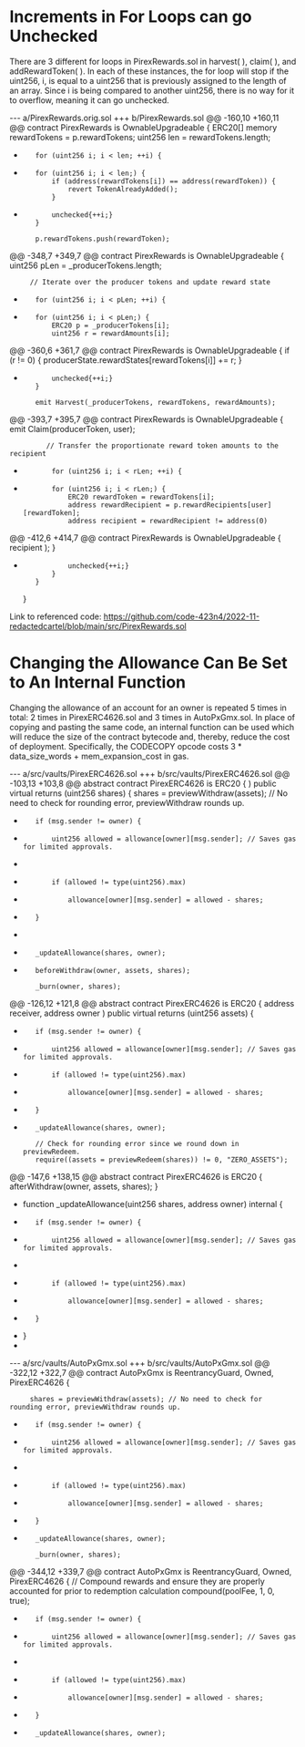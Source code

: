 # Increments in For Loops can go Unchecked

There are 3 different for loops in PirexRewards.sol in harvest( ), claim( ), and addRewardToken( ).  In each of these instances, the for loop will stop if the uint256, i, is equal to a uint256 that is previously assigned to the length of an array.  Since i is being compared to another uint256, there is no way for it to overflow, meaning it can go unchecked.

--- a/PirexRewards.orig.sol
+++ b/PirexRewards.sol
@@ -160,10 +160,11 @@ contract PirexRewards is OwnableUpgradeable {
         ERC20[] memory rewardTokens = p.rewardTokens;
         uint256 len = rewardTokens.length;
 
-        for (uint256 i; i < len; ++i) {
+        for (uint256 i; i < len;) {
             if (address(rewardTokens[i]) == address(rewardToken)) {
                 revert TokenAlreadyAdded();
             }
+            unchecked{++i;}
         }
 
         p.rewardTokens.push(rewardToken);
@@ -348,7 +349,7 @@ contract PirexRewards is OwnableUpgradeable {
         uint256 pLen = _producerTokens.length;
 
         // Iterate over the producer tokens and update reward state
-        for (uint256 i; i < pLen; ++i) {
+        for (uint256 i; i < pLen;) {
             ERC20 p = _producerTokens[i];
             uint256 r = rewardAmounts[i];
 
@@ -360,6 +361,7 @@ contract PirexRewards is OwnableUpgradeable {
             if (r != 0) {
                 producerState.rewardStates[rewardTokens[i]] += r;
             }
+            unchecked{++i;}
         }
 
         emit Harvest(_producerTokens, rewardTokens, rewardAmounts);
@@ -393,7 +395,7 @@ contract PirexRewards is OwnableUpgradeable {
             emit Claim(producerToken, user);
 
             // Transfer the proportionate reward token amounts to the recipient
-            for (uint256 i; i < rLen; ++i) {
+            for (uint256 i; i < rLen;) {
                 ERC20 rewardToken = rewardTokens[i];
                 address rewardRecipient = p.rewardRecipients[user][rewardToken];
                 address recipient = rewardRecipient != address(0)
@@ -412,6 +414,7 @@ contract PirexRewards is OwnableUpgradeable {
                         recipient
                     );
                 }
+                unchecked{++i;}
             }
         }
     }

Link to referenced code: https://github.com/code-423n4/2022-11-redactedcartel/blob/main/src/PirexRewards.sol

# Changing the Allowance Can Be Set to An Internal Function

Changing the allowance of an account for an owner is repeated 5 times in total:  2 times in PirexERC4626.sol and 3 times in AutoPxGmx.sol.  In place of copying and pasting the same code, an internal function can be used which will reduce the size of the contract bytecode and, thereby, reduce the cost of deployment.  Specifically, the CODECOPY opcode costs 3 * data_size_words + mem_expansion_cost in gas.  

--- a/src/vaults/PirexERC4626.sol
+++ b/src/vaults/PirexERC4626.sol
@@ -103,13 +103,8 @@ abstract contract PirexERC4626 is ERC20 {
     ) public virtual returns (uint256 shares) {
         shares = previewWithdraw(assets); // No need to check for rounding error, previewWithdraw rounds up.
 
-        if (msg.sender != owner) {
-            uint256 allowed = allowance[owner][msg.sender]; // Saves gas for limited approvals.
-
-            if (allowed != type(uint256).max)
-                allowance[owner][msg.sender] = allowed - shares;
-        }
-
+        _updateAllowance(shares, owner);
+        
         beforeWithdraw(owner, assets, shares);
 
         _burn(owner, shares);
@@ -126,12 +121,8 @@ abstract contract PirexERC4626 is ERC20 {
         address receiver,
         address owner
     ) public virtual returns (uint256 assets) {
-        if (msg.sender != owner) {
-            uint256 allowed = allowance[owner][msg.sender]; // Saves gas for limited approvals.
 
-            if (allowed != type(uint256).max)
-                allowance[owner][msg.sender] = allowed - shares;
-        }
+        _updateAllowance(shares, owner);
 
         // Check for rounding error since we round down in previewRedeem.
         require((assets = previewRedeem(shares)) != 0, "ZERO_ASSETS");
@@ -147,6 +138,15 @@ abstract contract PirexERC4626 is ERC20 {
         afterWithdraw(owner, assets, shares);
     }
 
+    function _updateAllowance(uint256 shares, address owner) internal {
+        if (msg.sender != owner) {
+            uint256 allowed = allowance[owner][msg.sender]; // Saves gas for limited approvals.
+
+            if (allowed != type(uint256).max)
+                allowance[owner][msg.sender] = allowed - shares;
+        }
+    }
+

--- a/src/vaults/AutoPxGmx.sol
+++ b/src/vaults/AutoPxGmx.sol
@@ -322,12 +322,7 @@ contract AutoPxGmx is ReentrancyGuard, Owned, PirexERC4626 {
 
         shares = previewWithdraw(assets); // No need to check for rounding error, previewWithdraw rounds up.
 
-        if (msg.sender != owner) {
-            uint256 allowed = allowance[owner][msg.sender]; // Saves gas for limited approvals.
-
-            if (allowed != type(uint256).max)
-                allowance[owner][msg.sender] = allowed - shares;
-        }
+        _updateAllowance(shares, owner);
 
         _burn(owner, shares);
 
@@ -344,12 +339,7 @@ contract AutoPxGmx is ReentrancyGuard, Owned, PirexERC4626 {
         // Compound rewards and ensure they are properly accounted for prior to redemption calculation
         compound(poolFee, 1, 0, true);
 
-        if (msg.sender != owner) {
-            uint256 allowed = allowance[owner][msg.sender]; // Saves gas for limited approvals.
-
-            if (allowed != type(uint256).max)
-                allowance[owner][msg.sender] = allowed - shares;
-        }
+        _updateAllowance(shares, owner);

